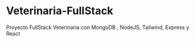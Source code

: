 # Veterinaria-FullStack
Proyecto FullStack Veterinaria con MongoDB , NodeJS, Tailwind, Express y React
